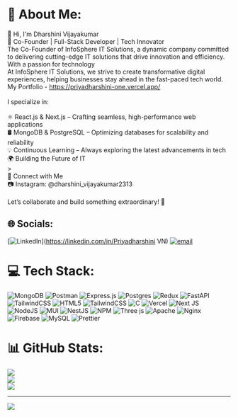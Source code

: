 # 💫 About Me:
👋 Hi, I'm Dharshini Vijayakumar<br>🚀 Co-Founder | Full-Stack Developer | Tech Innovator<br>The Co-Founder of InfoSphere IT Solutions, a dynamic company committed to delivering cutting-edge IT solutions that drive innovation and efficiency. With a passion for technology<br>At InfoSphere IT Solutions, we strive to create transformative digital experiences, helping businesses stay ahead in the fast-paced tech world.<br> My Portfolio - https://priyadharshini-one.vercel.app/<br><br>I specialize in:<br><br>⚛ React.js & Next.js – Crafting seamless, high-performance web applications<br>🛢 MongoDB & PostgreSQL – Optimizing databases for scalability and reliability<br>💡 Continuous Learning – Always exploring the latest advancements in tech<br>🌍 Building the Future of IT<br>><br>📲 Connect with Me<br>📷 Instagram: @dharshini_vijayakumar2313<br><br>Let’s collaborate and build something extraordinary! 🚀




## 🌐 Socials:
[![LinkedIn](https://img.shields.io/badge/LinkedIn-%230077B5.svg?logo=linkedin&logoColor=white)](https://linkedin.com/in/Priyadharshini VN)
[![email](https://img.shields.io/badge/Email-D14836?logo=gmail&logoColor=white)](mailto:vn.dharshini@gmail.com) 

# 💻 Tech Stack:
![MongoDB](https://img.shields.io/badge/MongoDB-%234ea94b.svg?style=for-the-badge&logo=mongodb&logoColor=white) ![Postman](https://img.shields.io/badge/Postman-FF6C37?style=for-the-badge&logo=postman&logoColor=white) ![Express.js](https://img.shields.io/badge/express.js-%23404d59.svg?style=for-the-badge&logo=express&logoColor=%2361DAFB) ![Postgres](https://img.shields.io/badge/postgres-%23316192.svg?style=for-the-badge&logo=postgresql&logoColor=white) ![Redux](https://img.shields.io/badge/redux-%23593d88.svg?style=for-the-badge&logo=redux&logoColor=white) ![FastAPI](https://img.shields.io/badge/FastAPI-005571?style=for-the-badge&logo=fastapi) ![TailwindCSS](https://img.shields.io/badge/tailwindcss-%2338B2AC.svg?style=for-the-badge&logo=tailwind-css&logoColor=white) ![HTML5](https://img.shields.io/badge/html5-%23E34F26.svg?style=for-the-badge&logo=html5&logoColor=white) ![TailwindCSS](https://img.shields.io/badge/tailwindcss-%2338B2AC.svg?style=for-the-badge&logo=tailwind-css&logoColor=white) ![C](https://img.shields.io/badge/c-%2300599C.svg?style=for-the-badge&logo=c&logoColor=white) ![Vercel](https://img.shields.io/badge/vercel-%23000000.svg?style=for-the-badge&logo=vercel&logoColor=white) ![Next JS](https://img.shields.io/badge/Next-black?style=for-the-badge&logo=next.js&logoColor=white) ![NodeJS](https://img.shields.io/badge/node.js-6DA55F?style=for-the-badge&logo=node.js&logoColor=white) ![MUI](https://img.shields.io/badge/MUI-%230081CB.svg?style=for-the-badge&logo=mui&logoColor=white) ![NestJS](https://img.shields.io/badge/nestjs-%23E0234E.svg?style=for-the-badge&logo=nestjs&logoColor=white) ![NPM](https://img.shields.io/badge/NPM-%23CB3837.svg?style=for-the-badge&logo=npm&logoColor=white) ![Three js](https://img.shields.io/badge/threejs-black?style=for-the-badge&logo=three.js&logoColor=white) ![Apache](https://img.shields.io/badge/apache-%23D42029.svg?style=for-the-badge&logo=apache&logoColor=white) ![Nginx](https://img.shields.io/badge/nginx-%23009639.svg?style=for-the-badge&logo=nginx&logoColor=white) ![Firebase](https://img.shields.io/badge/firebase-a08021?style=for-the-badge&logo=firebase&logoColor=ffcd34) ![MySQL](https://img.shields.io/badge/mysql-4479A1.svg?style=for-the-badge&logo=mysql&logoColor=white) ![Prettier](https://img.shields.io/badge/prettier-%23F7B93E.svg?style=for-the-badge&logo=prettier&logoColor=black)
# 📊 GitHub Stats:
![](https://github-readme-stats.vercel.app/api?username=Priyadharshini2310&theme=dark&hide_border=false&include_all_commits=true&count_private=true)<br/>
![](https://nirzak-streak-stats.vercel.app/?user=Priyadharshini2310&theme=dark&hide_border=false)<br/>
![](https://github-readme-stats.vercel.app/api/top-langs/?username=Priyadharshini2310&theme=dark&hide_border=false&include_all_commits=true&count_private=true&layout=compact)

---
[![](https://visitcount.itsvg.in/api?id=Priyadharshini2310&icon=0&color=9)](https://visitcount.itsvg.in)

<!-- Proudly created with GPRM ( https://gprm.itsvg.in ) -->
